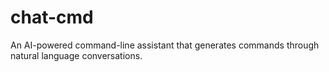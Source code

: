 # chat-cmd
An AI-powered command-line assistant that generates commands through natural language conversations.
